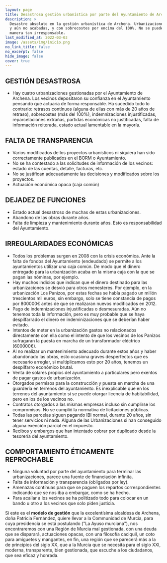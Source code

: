 ```yaml
---
layout: page
title: Desastrosa gestión urbanística por parte del Ayuntamiento de Archena
description: >
  Desastre absoluto en la gestión urbanística de Archena. Urbanizaciones con más de **20 años** desde su inicio 
  y aún no acabadas, y con sobrecostes por encima del 100%. No se puede gestionar el dinero de los vecinos de una 
  manera tan irresponsable. 
last_modified_at: 2022-03-03
image: /assets/img/inicio.png
no_link_title: false 
no_excerpt: false 
hide_image: false
cover: true
---
```


## GESTIÓN DESASTROSA
- Hay cuatro urbanizaciones gestionadas por el Ayuntamiento de Archena. Los vecinos depositaron su confianza en el 
Ayuntamiento pensando que actuaría de forma responsable. Ha sucedido todo lo contrario: retrasos contínuos (alguna
de ellas con más de 20 años de retraso), sobrecostes (más del 100%), indemnizaciones injustificadas, reparcelaciones
extrañas, partidas económicas no justificadas, falta de información reiterada, estado actual lamentable en la mayoría.

## FALTA DE TRANSPARENCIA
- Varios modificados de los proyectos urbanísticos ni siquiera han sido correctamente publicados en el BORM o Ayuntamiento.
- No se ha contestado a las solicitudes de información de los vecinos: estado de las cuentas, detalle, facturas, etc.
- No se justifican adecuadamente las decisiones y modificados sobre los proyectos.
- Actuación económica opaca (caja común)

## DEJADEZ DE FUNCIONES
- Estado actual desastroso de muchas de estas urbanizaciones.
- Abandono de las obras durante años.
- Falta de limpieza y mantenimiento durante años. Esto es responsabilidad del Ayuntamiento.

## IRREGULARIDADES ECONÓMICAS
- Todos los problemas surgen en 2008 con la crisis económica. Ante la falta de fondos del Ayuntamiento (endeudado) se
permite a los ayuntamientos utilizar una caja común. De modo que el dinero entregado para la urbanización acaba en
la misma caja con la que se pagan las nóminas, por ejemplo. 
- Hay muchos indicios que indican que el dinero destinado para las urbanizaciones se desvió para otros menesteres. Por
ejemplo, en la urbanización Los Panizos, por estas fechas se había pagado un millón trescientos mil euros, sin embargo,
solo se tiene constancia de pagos por 800000€ antes de que se realizaran nuevos modificados en 2012.
- Pago de indemnizaciones injustificadas o desmesuradas. Aún no tenemos toda la información, pero es muy probable que se
haya despilfarrado el dinero en indeminizaciones que se deberían haber evitado.
- Intentos de meter en la urbanización gastos no relacionados directamente con ella como el intento de que los vecinos
de los Panizos sufragaran la puesta en marcha de un transformador eléctrico (600000€).
- Al no realizar un mantenimiento adecuado durante estos años y haber abandonado las obras, esto ocasiona graves 
desperfectos que es necesario arreglar, si multiplicamos esto por 20 años, tenemos un despilfarro económico brutal.
- Venta de solares propios del ayuntamiento a particulares pero exentos de pagar gastos de urbanización.
- Otorgados permisos para la construcción y puesta en marcha de una guardería en terrenos del ayuntamiento. Es inexplicable
que en los terrenos del ayuntamiento sí se puede otorgar licencia de habitabilidad, pero en los de los vecinos no.
- Contratos otorgados a las mismas empresas incluso sin cumplirse los compromisos. No se cumplió la normativa de 
licitaciones públicas.
- Todas las parcelas siguen pagando IBI normal, durante 20 años, sin tener servicios ni nada. Alguna de las Urbanizaciones
si han conseguido alguna exención parcial en el impuesto.
- Recibos y embargos que han intentado cobrar por duplicado desde la tesorería del ayuntamiento. 

## COMPORTAMIENTO ÉTICAMENTE REPROCHABLE
- Ninguna voluntad por parte del ayuntamiento para terminar las urbanizaciones, parece una fuente de financiación infinita.
- Falta de información y transparencia (obligados por ley).
- Amenazas contínuas para que se paguen los repartos correspondientes indicando que se nos iba a embargar, como se ha hecho.
- Para acallar a los vecinos se ha politizado todo para colocar en un bando u otro a los vecinos que solo piden justicia.


Si este es el **modelo de gestión** que la excelentísima alcaldesa de Archena, doña Patricia Fernández, quiere llevar a la 
Communidad de Murcia, para cuya presidencia se está postulando ("La Ayuso murciana"), nos encontraremos con una Región de
Murcia mal gestionada, con una deuda que se disparará, actuaciones opacas, con una filosofía caciquil, un coto para amiguetes
y mangantes, en fin, una región que se parecerá más a la de principios del siglo XX, que a la Murcia que se necesita para 
el siglo XXI, moderna, transparente, bien gestionada, que escuche a los ciudadanos, que sea eficaz y honrada.

